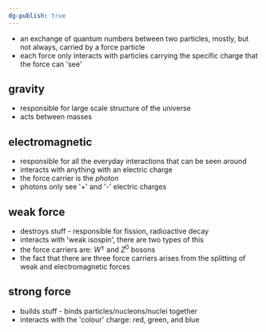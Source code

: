 ```yaml
---
dg-publish: true
---
```


- an exchange of quantum numbers between two particles, mostly, but not always, carried by a force particle
- each force only interacts with particles carrying the specific charge that the force can 'see'
## gravity
- responsible for large scale structure of the universe
- acts between masses
## electromagnetic
- responsible for all the everyday interactions that can be seen around
- interacts with anything with an electric charge
- the force carrier is the *photon*
- photons only see '+' and '-' electric charges
## weak force
- destroys stuff - responsible for fission, radioactive decay
- interacts with 'weak isospin', there are two types of this
- the force carriers are: $W^{\pm}$ and $Z^{0}$ bosons
- the fact that there are three force carriers arises from the splitting of weak and electromagnetic forces
## strong force
- builds stuff - binds particles/nucleons/nuclei together
- interacts with the 'colour' charge: red, green, and blue
